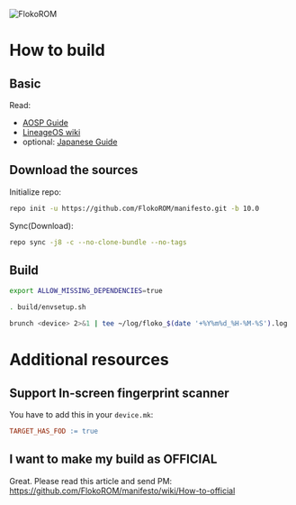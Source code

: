 ![FlokoROM](https://lindwurm.neocities.org/img/floko/floko_logo_sh_mini.png)

# How to build

## Basic

Read:

* [AOSP Guide](https://source.android.com/setup/build/requirements)
* [LineageOS wiki](https://wiki.lineageos.org/devices/enchilada/build)
* optional: [Japanese Guide](https://dev.maud.io/entry/2019/07/18/howto-build-lineageos-16-0/)

## Download the sources

Initialize repo:

```sh
repo init -u https://github.com/FlokoROM/manifesto.git -b 10.0
```

Sync(Download):

```sh
repo sync -j8 -c --no-clone-bundle --no-tags
```

## Build

```sh
export ALLOW_MISSING_DEPENDENCIES=true
```

```sh
. build/envsetup.sh
```

```sh
brunch <device> 2>&1 | tee ~/log/floko_$(date '+%Y%m%d_%H-%M-%S').log
```

# Additional resources

## Support In-screen fingerprint scanner

You have to add this in your `device.mk`:

```makefile
TARGET_HAS_FOD := true
```

## I want to make my build as OFFICIAL

Great. Please read this article and send PM: https://github.com/FlokoROM/manifesto/wiki/How-to-official
